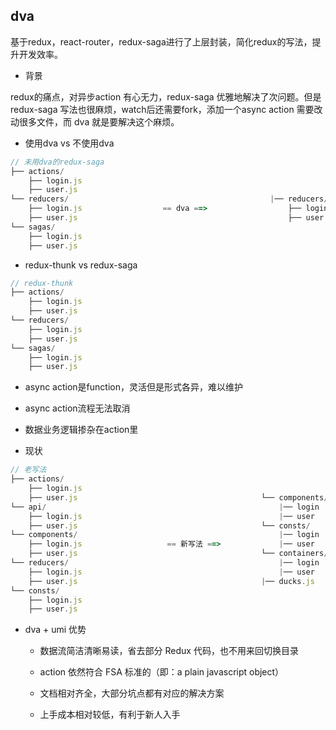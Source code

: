 ## dva

基于redux，react-router，redux-saga进行了上层封装，简化redux的写法，提升开发效率。

* 背景

redux的痛点，对异步action 有心无力，redux-saga 优雅地解决了次问题。但是redux-saga 写法也很麻烦，watch后还需要fork，添加一个async action 需要改动很多文件，而 dva 就是要解决这个麻烦。

- 使用dva vs 不使用dva
```js
// 未用dva的redux-saga
├── actions/
    ├── login.js                  
    ├── user.js                  
└── reducers/                                             |── reducers/ 
    ├── login.js                  == dva ==>                  ├── login.js
    ├── user.js                                               ├── user.js
└── sagas/         
    ├── login.js                  
    ├── user.js                      
```

- redux-thunk vs redux-saga
```js
// redux-thunk
├── actions/
    ├── login.js
    ├── user.js
└── reducers/
    ├── login.js                  
    ├── user.js
└── sagas/
    ├── login.js
    ├── user.js
```

  + async action是function，灵活但是形式各异，难以维护

  + async action流程无法取消

  + 数据业务逻辑掺杂在action里

- 现状

```js
// 老写法
├── actions/
    ├── login.js
    ├── user.js                                         └── components/
└── api/                                                    |── login
    ├── login.js                                            |── user
    ├── user.js                                         └── consts/
└── components/                                             |── login
    ├── login.js                   == 新写法 ==>             |── user
    ├── user.js                                         └── containers/
└── reducers/                                               |── login
    ├── login.js                                            |── user
    ├── user.js                                         |── ducks.js
└── consts/
    ├── login.js
    ├── user.js
```

* dva + umi 优势

  - 数据流简洁清晰易读，省去部分 Redux 代码，也不用来回切换目录

  - action 依然符合 FSA 标准的（即：a plain javascript object）

  - 文档相对齐全，大部分坑点都有对应的解决方案

  - 上手成本相对较低，有利于新人入手